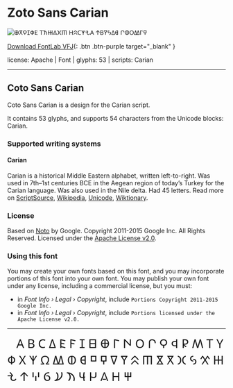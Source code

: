 

# Zoto Sans Carian

![𐊨𐋁𐊭𐊦𐊳𐊤 𐊱𐋋𐋅𐋎𐋂𐊿 𐋏𐊾𐊢𐊵𐋆𐊠 𐋇𐊡𐊽𐋃𐊣𐊹 𐊬𐊸𐊫𐊷𐊩𐊻](images/zotosans-carian.svg)

[Download FontLab VFJ](https://downgit.github.io/#/home?url=https://github.com/fontlabcom/getgo-fonts/blob/main/getgo-fonts/apache/zotosans/zotosans-carian.ttf){: .btn .btn-purple target="_blank" }

license: Apache \| Font \| glyphs: 53 \| scripts: Carian

---


## Coto Sans Carian

Coto Sans Carian is a design for the Carian script.

It contains 53 glyphs, and supports 54 characters from the Unicode blocks: Carian.


### Supported writing systems


#### Carian

Carian is a historical Middle Eastern alphabet, written left-to-right. Was used in 7th–1st centuries BCE in the Aegean region of today’s Turkey for the Carian language. Was also used in the Nile delta. Had 45 letters. Read more on [ScriptSource](https://scriptsource.org/scr/Cari), [Wikipedia](https://en.wikipedia.org/wiki/ISO_15924:Cari), [Unicode](https://www.unicode.org/versions/Unicode13.0.0/ch08.pdf#G26509), [Wiktionary](https://en.wiktionary.org/wiki/Category:Carian_script).


### License

Based on [Noto](https://github.com/notofonts) by Google. Copyright 2011-2015 Google Inc. All Rights Reserved. Licensed under the [Apache License v2.0](https://www.apache.org/licenses/LICENSE-2.0.txt).

### Using this font

You may create your own fonts based on this font, and you may incorporate portions of this font into your own font. You may publish your own font under any license, including a commercial license, but you must:

- in _Font Info › Legal › Copyright_, include `Portions Copyright 2011-2015 Google Inc.`
- in _Font Info › Legal › Copyright_, include `Portions licensed under the Apache License v2.0.`


---

<div style="font-family: Zoto Sans Carian; font-size: 2em;">
       ﻿ 𐊠 𐊡 𐊢 𐊣 𐊤 𐊥 𐊦 𐊧 𐊨 𐊩 𐊪 𐊫 𐊬 𐊭 𐊮 𐊯 𐊰 𐊱 𐊲 𐊳 𐊴 𐊵 𐊶 𐊷 𐊸 𐊹 𐊺 𐊻 𐊼 𐊽 𐊾 𐊿 𐋀 𐋁 𐋂 𐋃 𐋄 𐋅 𐋆 𐋇 𐋈 𐋉 𐋊 𐋋 𐋌 𐋍 𐋎 𐋏 𐋐
</div>

